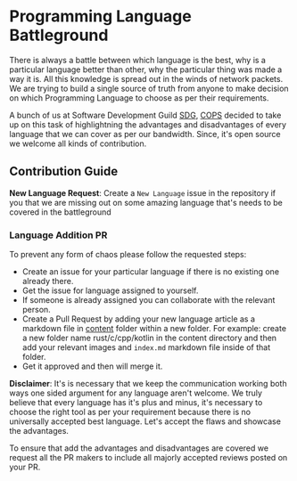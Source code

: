 # Programming Language Battleground

There is always a battle between which language is the best, why is a particular language better than other, why the particular thing was made a way it is. All this knowledge is spread out in the winds of network packets. We are trying to build a single source of truth from anyone to make decision on which Programming Language to choose as per their requirements.

A bunch of us at Software Development Guild [SDG](https://sdg.copsiitbhu.co.in), [COPS](https://github.com/cops-iitbhu) decided to take up on this task of highlightning the advantages and disadvantages of every language that we can cover as per our bandwidth. Since, it's open source we welcome all kinds of contribution.

## Contribution Guide

**New Language Request**: Create a `New Language` issue in the repository if you that we are missing out on some amazing language that's needs to be covered in the battleground

### Language Addition PR

To prevent any form of chaos please follow the requested steps:
- Create an issue for your particular language if there is no existing one already there.
- Get the issue for language assigned to yourself.
- If someone is already assigned you can collaborate with the relevant person.
- Create a Pull Request by adding your new language article as a markdown file in [content](./content) folder within a new folder. For example: create a new folder name rust/c/cpp/kotlin in the content directory and then add your relevant images and `index.md` markdown file inside of that folder.
- Get it approved and then will merge it.

**Disclaimer**: It's is necessary that we keep the communication working both ways one sided argument for any language aren't welcome. We truly believe that every language has it's plus and minus, it's necessary to choose the right tool as per your requirement because there is no universally accepted best language. Let's accept the flaws and showcase the advantages.

To ensure that add the advantages and disadvantages are covered we request all the PR makers to include all majorly accepted reviews posted on your PR.
